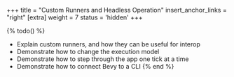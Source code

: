 +++
title = "Custom Runners and Headless Operation"
insert_anchor_links = "right"
[extra]
weight = 7
status = 'hidden'
+++

{% todo() %}

* Explain custom runners, and how they can be useful for interop
* Demonstrate how to change the execution model
* Demonstrate how to step through the app one tick at a time
* Demonstrate how to connect Bevy to a CLI
{% end %}
